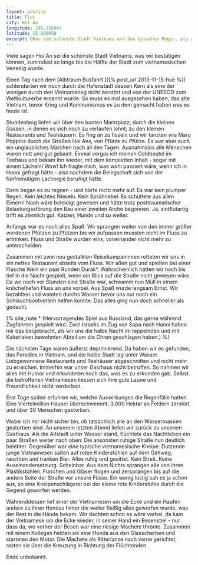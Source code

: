 ```yaml
---
layout: posting
title: Flut
city: Hoi An
longitude: 108.338047
latitude: 15.880058
excerpt: Über die schönste Stadt Vietnams und das bisschen Regen, als auch Straßen unter Wasser und vietnamesisches Lanzenreiten.
---
```



Viele sagen Hoi An sei die schönste Stadt Vietnams; was wir bestätigen können, zumindest so lange bis die Hälfte der Stadt zum vietnamesischen Venedig wurde. 

Einen Tag nach dem [Albtraum Busfahrt ]({% post_url 2013-11-15-hue %}) schlenderten wir noch durch die Hafenstadt dessen Kern als eine der wenigen durch den Vietnamkrieg nicht zerstört und von der UNESCO zum Weltkulturerbe ernannt wurde. So muss es mal ausgesehen haben, das alte Vietnam, bevor Krieg und Kommunismus es zu dem gemacht haben was es heute ist. 

Stundenlang liefen wir über den bunten Marktplatz; durch die kleinen Gassen, in denen es sich noch zu verlaufen lohnt; zu den kleinen Restaurants und Teehäusern. Es fing an zu fisseln und wir tanzten wie Mary Poppins durch die Straßen Hoi Ans, von Pfütze zu Pfütze. Es war aber auch ein unglaubliches Märchen nach all den Tagen. Ausnahmslos alle Menschen waren nett und gut gelaunt. Einmal vergas ich meinen Geldbeutel im Teehaus und bekam ihn wieder, mit dem kompletten Inhalt - sogar mit einem Lächeln! Wow! Ich fragte mich, was wohl passiert wäre, wenn ich in Hanoi gefragt hätte - also nachdem die Belegschaft sich von der fünfminütigen Lachorgie beruhigt hätte.

Dann began es zu regnen - und hörte nicht mehr auf. Es war kein plumper Regen. Kein leichtes Nieseln. Kein Sprühnebel. Es schüttete aus allen Eimern! Noah wäre beleidigt gewesen und hätte trotz posttraumatischer Belastungsstörung den Bau einer zweiten Arche begonnen. Ja, sintflutartig trifft es ziemlich gut. Katzen, Hunde und so weiter.

Anfangs war es noch alles Spaß. Wir sprangen weiter von den immer größer werdenen Pfützen zu Pfützen bis wir aufpassen mussten nicht im Fluss zu ertrinken. Fluss und Straße wurden eins, voneinander nicht mehr zu unterscheiden. 

<!-- images -->

Zusammen mit zwei neu gestalkten Reisekumpaninnen retteten wir uns in ein nettes Restaurant abseits vom Fluss. Wir aßen gut und spielten bei einer Flasche Wein ein paar Runden Durak\*. Wahrscheinlich hätten wir noch bis tief in die Nacht gespielt, wenn ein Blick auf die Straße nicht gewesen wäre. Da wo noch vor Stunden eine Straße war, schwamm nun Müll in einem knöcheltiefen Fluss an uns vorbei. Aus Spaß wurde langsam Ernst. Wir bezahlten und wateten durchs Wasser bevor uns nur noch ein Schlauchbootverleih helfen konnte. Das alles ging nun doch schneller als gedacht.

{% site_note * (Hervorragendes Spiel aus Russland, das gerne während Zugfahrten gespielt wird. Zwei Israelis im Zug von Sapa nach Hanoi haben mir das beigebracht, als wir uns die halbe Nacht im rappelnden und mit Kakerlaken bewohnten Abteil um die Ohren geschlagen haben.) %}

Die nächsten Tage waren äußerst deprimierend. Da haben wir es gefunden, das Paradies in Vietnam, und die halbe Stadt lag unter Wasser. Liebgewonnene Restaurants und Teehäuser abgeschnitten und nicht mehr zu erreichen. Immerhin war unser Gasthaus nicht betroffen. So nahmen wir alles mit Humor und erkundeten noch das, was es zu erkunden gab. Selbst die betroffenen Vietnamesen liessen sich ihre gute Laune und Freundlichkeit nicht verderben.

Erst Tage später erfuhren wir, welche Auswirkungen die Regenfälle hatten. Eine Viertelmillion Häuser überschwemmt, 3.000 Hektar an Feldern zerstört und über 30 Menschen gestorben.

Wobei ich mir nicht sicher bin, ob tatsächlich alle an den Wassermassen gestorben sind. An unserem letzten Abend liefen wir zurück zu unserem Gasthaus. Als die Altstadt unter Wasser stand, flüchtete das Nachtleben ein paar Straßen weiter nach oben. Die ansonsten ruhige Straße nun deutlich belebter. Gegenüber war eine typische vietnamesische Kneipe. Dutzende junge Vietnamesen saßen auf roten Kinderstühlen auf dem Gehweg, rauchten und tranken Bier. Alles ruhig und gesittet. Kein Streit. Keine Auseinandersetzung. Scheinbar. Aus dem Nichts sprangen alle von ihren Plastikstühlen. Flaschen und Gläser flogen und zersprangen bis auf die andere Seite der Straße vor unsere Füsse. Ein wenig lustig sah es ja schon aus, so eine Kneipenschlägerei bei der kleine rote Kinderstühle durch die Gegend geworfen werden. 

Währenddessen lief einer der Vietnamesen um die Ecke und ein Haufen andere zu ihren Hondas hinter die weiter fleißig alles geworfen wurde, was der Rest in die Hände bekam. Wir dachten schon es wäre vorbei, da kam der Vietnamese um die Ecke wieder, in seiner Hand ein Besenstiel - nur dass da, wo vorher der Besen war eine riesige Machete thronte. Zusammen mit einem Kollegen hebten sie eine Honda aus den Glasscherben und starteten den Motor. Die Machete als Ritterlanze nach vorne gerichtet, rasten sie über die Kreuzung in Richtung der Flüchtenden. 

Ende unbekannt.
